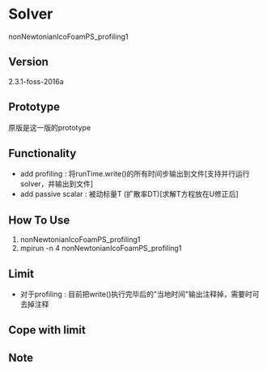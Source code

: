 # Solver
nonNewtonianIcoFoamPS_profiling1

## Version
2.3.1-foss-2016a

## Prototype
原版是这一版的prototype

## Functionality
- add profiling : 将runTime.write()的所有时间步输出到文件[支持并行运行solver，并输出到文件]
- add passive scalar : 被动标量T (扩散率DT)[求解T方程放在U修正后]

## How To Use
1. nonNewtonianIcoFoamPS_profiling1
2. mpirun -n 4 nonNewtonianIcoFoamPS_profiling1

## Limit
- 对于profiling : 目前把write()执行完毕后的"当地时间"输出注释掉，需要时可去掉注释

## Cope with limit

## Note
